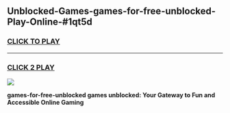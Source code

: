 
## Unblocked-Games-games-for-free-unblocked-Play-Online-#1qt5d
<h3>
<a href="https://premium.freeplayer.one?title=games-for-free-unblocked&ref=27F">CLICK TO PLAY</a></h3>
<hr>

<h3>
<a href="https://premium.freeplayer.one?title=games-for-free-unblocked&ref=27F">CLICK 2 PLAY</a>
  
</h3>

<a href="https://premium.freeplayer.one?title=games-for-free-unblocked&ref=27F"><img src="https://clearcache.store/games.png"></a>


**games-for-free-unblocked games unblocked: Your Gateway to Fun and Accessible Online Gaming**
